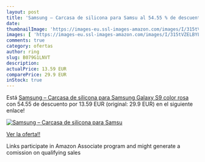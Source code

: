 ```yaml
---
layout: post
title: 'Samsung – Carcasa de silicona para Samsu al 54.55 % de descuento'
date: 
thumbnailImage: 'https://images-eu.ssl-images-amazon.com/images/I/315tVZELBYL._SL200_.jpg'
images: [ 'https://images-eu.ssl-images-amazon.com/images/I/315tVZELBYL._SL200_.jpg' ]
comments: true
category: ofertas
author: ring
slug: B079G1LNVT
description:
actualPrice: 13.59 EUR
comparePrice: 29.9 EUR
inStock: true
---
```


Está [Samsung – Carcasa de silicona para Samsung Galaxy S9  color rosa](https://www.amazon.es/dp/B079G1LNVT/?tag=tolees-21) con 54.55 de descuento por 13.59 EUR (original: 29.9 EUR) en el siguiente enlace!

[![Samsung – Carcasa de silicona para Samsu](https://images-eu.ssl-images-amazon.com/images/I/315tVZELBYL._SL200_.jpg)](https://www.amazon.es/dp/B079G1LNVT/?tag=tolees-21)

[Ver la oferta!!](https://www.amazon.es/dp/B079G1LNVT/?tag=tolees-21)

Links participate in Amazon Associate program and might generate a comission on qualifying sales


